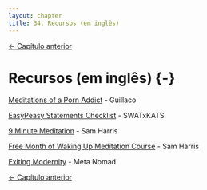 ```yaml
---
layout: chapter
title: 34. Recursos (em inglês) 
---
```


<div class="pagination-selector">
<a href="33-fim-do-livro.html" class="chapter-btn">&larr; Capítulo anterior</a>
</div>

# Recursos (em inglês) {-}

[Meditations of a Porn Addict](https://mega.nz/file/DlxiFACJ#FLglnhxnenKVIDn9JVQHI1v_ZGs1yzC3Kvc0mLf13ds) - Guillaco

[EasyPeasy Statements Checklist](https://pastebin.com/dybv6qkD) - SWATxKATS

[9 Minute Meditation](https://www.youtube.com/watch?v=tw7XBKhZJh4) - Sam Harris

[Free Month of Waking Up Meditation Course](https://share.wakingup.com/a13290) - Sam Harris

[Exiting Modernity](https://meta-nomad.net/exiting-modernity) - Meta Nomad

<div class="pagination-selector">
<a href="33-fim-do-livro.html" class="chapter-btn">&larr; Capítulo anterior</a>
</div>